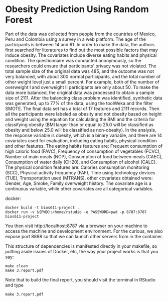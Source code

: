 Obesity Prediction Using Random Forest
======================================

Part of the data was collected from people from the countries of Mexico, Peru and Colombia using a survey in a web platform. The age of the participants is between 14 and 61. In order to make the data, the authors first searched for literatures to find out the most possible factors that may induce obesity. The covariates include diverse eating habits and physical condition. The questionnaire was conducted anonymously, so the researchers could ensure that participants' privacy was not violated. The total sample size of the original data was 485, and the outcome was not very balanced, with about 300 normal participants, and the total number of other weight level just a small percent. For example, both of the number of overweight I and overweight II participants are only about 50. To make the data more balanced, the original data was processed to obtain a sample size of 2111. After the balancing class problem was identified, synthetic data was generated, up to 77% of the data, using the toolWeka and the filter SMOTE. The final data set has a total of 17 features and 2111 records. Then all the participants were labeled as obesity and not obesity based on height and weight using the equation for calculating the BMI and the criteria for classifying obesity (BMI larger than or equal to 25.0 will be classified as obesity and below 25.0 will be classified as non-obesity).
In the analysis, the response variable is obesity, which is a binary variable, and there are 14 covariates used for evaluation, including eating habits, physical condition and other features.
The eating habits features are: Frequent consumption of high caloric food (FAVC), Frequency of consumption of vegetables (FCVC), Number of main meals (NCP), Consumption of food between meals (CAEC), Consumption of water daily (CH20), and Consumption of alcohol (CALC). The physical condition features are: Calories consumption monitoring (SCC), Physical activity frequency (FAF), Time using technology devices (TUE), Transportation used (MTRANS), other covariates obtained were: Gender, Age, Smoke, Family overweight history. 
The covariate age is a continuous variable, while other covariates are all categorical variables.

docker:
```
docker build -t bios611-project .
docker run -v ${PWD}:/home/rstudio -e PASSWORD=pwd -p 8787:8787 bios611-project
```

You then visit http://localhost:8787 via a browser on your machine to access the machine and development environment. For the curious, we also expose port 8888 so that we can launch other servers from in the container.

This structure of dependencies is manifested directly in your
makefile, so putting aside issues of Docker, etc, the way your project
works is that you say:

``` 
make clean
make 3.report.pdf
```
Note that to build the final report, you should visit the terminal in RStudio and type
```
make 3.report.pdf
```
